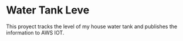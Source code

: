 # Water Tank Leve
This proyect tracks the level of my house water tank and publishes the information to AWS IOT.
